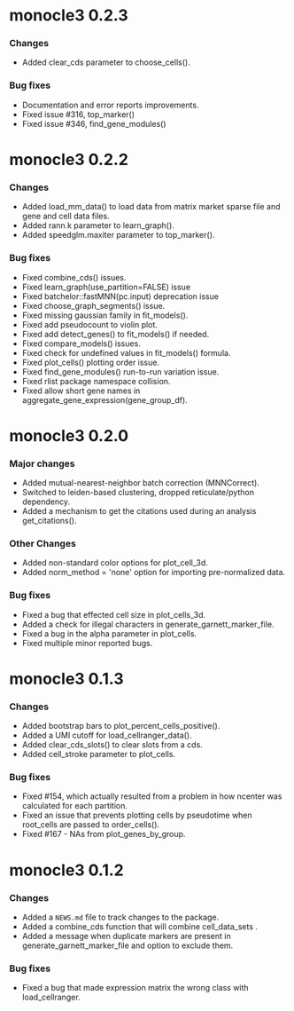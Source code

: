 # monocle3 0.2.3

### Changes
* Added clear_cds parameter to choose_cells().

### Bug fixes
* Documentation and error reports improvements.
* Fixed issue #316, top_marker()
* Fixed issue #346, find_gene_modules()

# monocle3 0.2.2

### Changes
* Added load_mm_data() to load data from matrix market sparse file and gene and cell data files.
* Added rann.k parameter to learn_graph().
* Added speedglm.maxiter parameter to top_marker().

### Bug fixes
* Fixed combine_cds() issues.
* Fixed learn_graph(use_partition=FALSE) issue
* Fixed batchelor::fastMNN(pc.input) deprecation issue
* Fixed choose_graph_segments() issue.
* Fixed missing gaussian family in fit_models().
* Fixed add pseudocount to violin plot.
* Fixed add detect_genes() to fit_models() if needed.
* Fixed compare_models() issues.
* Fixed check for undefined values in fit_models() formula.
* Fixed plot_cells() plotting order issue.
* Fixed find_gene_modules() run-to-run variation issue.
* Fixed rlist package namespace collision.
* Fixed allow short gene names in aggregate_gene_expression(gene_group_df).

# monocle3 0.2.0

### Major changes
* Added mutual-nearest-neighbor batch correction (MNNCorrect).
* Switched to leiden-based clustering, dropped reticulate/python dependency.
* Added a mechanism to get the citations used during an analysis get_citations().

### Other Changes
* Added non-standard color options for plot_cell_3d.
* Added norm_method = 'none' option for importing pre-normalized data.

### Bug fixes
* Fixed a bug that effected cell size in plot_cells_3d.
* Added a check for illegal characters in generate_garnett_marker_file.
* Fixed a bug in the alpha parameter in plot_cells.
* Fixed multiple minor reported bugs.

# monocle3 0.1.3

### Changes
* Added bootstrap bars to plot_percent_cells_positive().
* Added a UMI cutoff for load_cellranger_data().
* Added clear_cds_slots() to clear slots from a cds.
* Added cell_stroke parameter to plot_cells.

### Bug fixes
* Fixed #154, which actually resulted from a problem in how ncenter was calculated for each partition.
* Fixed an issue that prevents plotting cells by pseudotime when root_cells are passed to order_cells().
* Fixed #167 - NAs from plot_genes_by_group.

# monocle3 0.1.2

### Changes
* Added a `NEWS.md` file to track changes to the package.
* Added a combine_cds function that will combine cell_data_sets .
* Added a message when duplicate markers are present in generate_garnett_marker_file and option to exclude them.

### Bug fixes
* Fixed a bug that made expression matrix the wrong class with load_cellranger.
